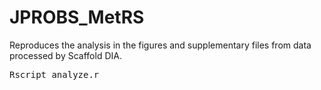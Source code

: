 # JPROBS_MetRS

Reproduces the analysis in the figures and supplementary files from data processed by Scaffold DIA.

<pre>Rscript analyze.r</pre>
